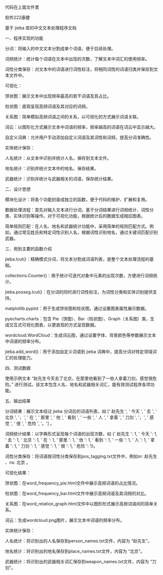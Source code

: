 代码在上面文件里

软件222康健

基于 jieba 库的中文文本处理程序文档

一、程序实现的功能

分词：将输入的中文文本分割成单个词语，便于后续处理。

词频统计：统计每个词语在文本中出现的次数，了解文本中词汇的使用频率。

词性分类保存：对文本中的词语进行词性标注，将相同词性的词语归类并保存到文本文件中。

可视化：

饼状图：展示文本中出现频率最高的若干词语及其占比。

柱状图：直观呈现高频词语及其对应的词频。

关系图：简单模拟高频词语之间的关系，以可视化的方式展示词语关联。

词云：以图形化方式展示文本中词语的频率，频率越高的词语在词云中显示越大。

自定义词典：允许用户手动添加自定义词语及其词性和词频，提高分词准确性。

实体统计保存：

人名统计：从文本中识别并统计人名，保存到文本文件。

地名统计：识别并统计文本中的地名，保存结果。

武器统计：识别并统计与武器相关的词语，保存统计结果。

二、设计思想

模块化设计：将各个功能封装成独立的函数，便于代码的维护、扩展和复用。

数据处理流程：首先对输入文本进行分词，基于分词结果进行词频统计、词性分类、实体识别等操作。对于可视化功能，根据统计后的数据生成相应图表。

简单规则匹配：在人名、地名和武器统计功能中，采用简单的规则匹配方式。例如，通过常见姓氏和特定词性识别人名，根据词性识别地名，通过关键词匹配识别武器。

三、用到主要的函数介绍

jieba.lcut()：精确模式分词，将文本分割成词语列表，是整个文本处理流程的基础。

collections.Counter()：用于统计可迭代对象中元素的出现次数，方便进行词频统计。

jieba.posseg.lcut()：在分词的同时进行词性标注，为词性分类和实体识别提供支持。

matplotlib.pyplot：用于生成饼状图和柱状图，通过设置图表属性展示数据。

pyecharts.charts：包含 Pie（饼图）、Bar（柱状图）、Graph（关系图）类，生成交互式可视化图表，以更直观的方式呈现数据。

wordcloud.WordCloud：生成词云图，通过设置字体、背景颜色等参数展示文本中词语的频率分布。

jieba.add_word()：用于添加自定义词语到 jieba 词典中，提高分词对特定领域词汇的处理能力。

四、测试数据

使用示例文本 “赵先生今天去了北京，在那里他看到了一些人拿着刀剑，感觉很危险。” 进行测试。该文本包含人名、地名和武器相关词汇，能有效测试程序各项功能。

五、输出结果

分词结果：展示文本经过 jieba 分词后的词语列表，如 [' 赵先生 ', ' 今天 ', ' 去 ', ' 北京 ', '，', ' 在 ', ' 那里 ', ' 他 ', ' 看到 ', ' 一些 ', ' 人 ', ' 拿着 ', ' 刀剑 ', '，', ' 感觉 ', ' 很 ', ' 危险 ', '。'] 。

词频统计结果：以字典形式呈现每个词语的出现次数，如 {' 赵先生 ': 1, ' 今天 ': 1, ' 去 ': 1, ' 北京 ': 1, ' 在 ': 1, ' 那里 ': 1, ' 他 ': 1, ' 看到 ': 1, ' 一些 ': 1, ' 人 ': 1, ' 拿着 ': 1, ' 刀剑 ': 1, ' 感觉 ': 1, ' 很 ': 1, ' 危险 ': 1}。

词性分类保存：将词语按词性分类保存到pos_tagging.txt文件中，例如nr: 赵先生 、ns: 北京 。

可视化结果：

饼状图：在word_frequency_pie.html文件中展示高频词语的占比情况。

柱状图：在word_frequency_bar.html文件中展示高频词语及其词频的对比。

关系图：在word_relation_graph.html文件中以图形形式展示高频词语间的简单关系。

词云：生成wordcloud.png图片，展示文本中词语的频率分布。

实体统计保存：

人名统计：将识别出的人名保存到person_names.txt文件，内容为 “赵先生”。

地名统计：将识别出的地名保存到place_names.txt文件，内容为 “北京”。

武器统计：将识别出的武器相关词汇保存到weapon_names.txt文件，内容为 “刀剑”。
